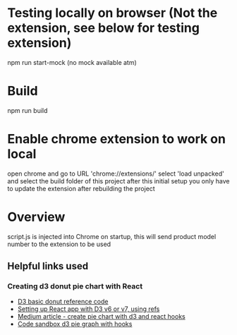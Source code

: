 # Testing locally on browser (Not the extension, see below for testing extension)

npm run start-mock (no mock available atm)

# Build

npm run build

# Enable chrome extension to work on local

open chrome and go to URL 'chrome://extensions/'
select 'load unpacked' and select the build folder of this project
after this initial setup you only have to update the extension after rebuilding the project

# Overview

script.js is injected into Chrome on startup, this will send product model number to the extension to be used

## Helpful links used

### Creating d3 donut pie chart with React
- [D3 basic donut reference code](https://www.d3-graph-gallery.com/graph/donut_basic.html)
- [Setting up React app with D3 v6 or v7, using refs](https://www.pluralsight.com/guides/using-d3.js-inside-a-react-app)
- [Medium article - create pie chart with d3 and react hooks](https://medium.com/stationfive/how-to-create-a-pie-chart-with-d3-js-and-react-hooks-part-1-81bcd7f39b32)
- [Code sandbox d3 pie graph with hooks](https://codesandbox.io/s/r5wp0v08xq?from-embed)
